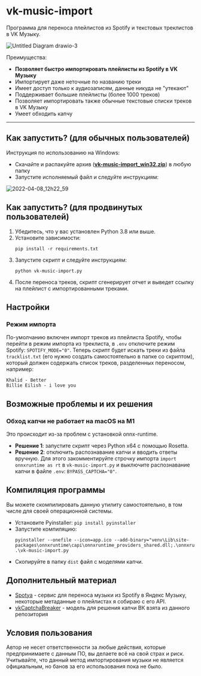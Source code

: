# vk-music-import

Программа для переноса плейлистов из Spotify и текстовых треклистов в VK Музыку.

![Untitled Diagram drawio-3](https://user-images.githubusercontent.com/15357833/161931217-9c374cf8-749a-4966-b3f5-4e8a85194572.png)

Преимущества:
- **Позволяет быстро импортировать плейлисты из Spotify в VK Музыку**
- Импортирует даже неточные по названию треки
- Имеет доступ только к аудиозаписям, данные никуда не "утекают"
- Поддерживает большие плейлисты (более 1000 треков)
- Позволяет импортировать также обычные текстовые списки треков в VK Музыку
- Умеет обходить капчу

---

## Как запустить? (для обычных пользователей)

Инструкция по использованию на Windows:
- Скачайте и распакуйте архив ([**vk-music-import_win32.zip**](https://github.com/mewforest/vk-music-import/releases/download/0.1/vk-music-import_win32.zip)) в любую папку
- Запустите исполняемый файл и следуйте инструкциям:

![2022-04-08_12h22_59](https://user-images.githubusercontent.com/15357833/162406868-14b4a26f-48c9-431a-8295-4e21bad45f4b.png)

## Как запустить? (для продвинутых пользователей)

1. Убедитесь, что у вас установлен Python 3.8 или выше.
2. Установите зависимости:
   ```
   pip install -r requirements.txt
   ```
3. Запустите скрипт и следуйте инструкциям:
   ```
   python vk-music-import.py
   ```
4. После переноса треков, скрипт сгенерирует отчет и выведет ссылку на плейлист с импортированными треками.
   
## Настройки

### Режим импорта

По-умолчанию включен импорт треков из плейлиста Spotify, чтобы перейти в режим импорта из треклиста, в `.env` отключите режим Spotify: `SPOTIFY_MODE="0"`. Теперь скрипт будет искать треки из файла `tracklist.txt` (его нужно создать самостоятельно в папке со скриптом), который должен содержать список треков, разделенных переносом, например:
```
Khalid - Better
Billie Eilish - i love you
```

## Возможные проблемы и их решения

### Обход капчи не работает на macOS на M1

Это происходит из-за проблем с установкой onnx-runtime.

- **Решение 1**: запустите скрипт через Python x64 с помощью Rosetta.
- **Решение 2**: отключить распознавание капчи и вводить ответы вручную. Для этого закомментируйте строчку импорта `import onnxruntime as rt` в `vk-music-import.py` и выключите распознавание капчи в файле `.env`: `BYPASS_CAPTCHA="0"`.

## Компиляция программы

Вы можете скомпилировать данную утилиту самостоятельно, в том числе для своей операционной системы.

- Установите Pyinstaller: `pip install pyinstaller`
- Запустите компиляцию:
  ```
  pyinstaller --onefile --icon=app.ico --add-binary="venv\Lib\site-packages\onnxruntime\capi\onnxruntime_providers_shared.dll;.\onnxruntime\capi" .\vk-music-import.py
  ```
- Скопируйте в папку `dist` файл с моделями капчи.


## Дополнительный материал

- [Spotya](https://spotya.ru/) - сервис для переноса музыки из Spotify в Яндекс Музыку, некоторые метаданные о плейлистах я собираю с его API.
- [vkCaptchaBreaker](https://github.com/Defasium/vkCaptchaBreaker/) - модель для решения капчи ВК взята из данного репозитория

## Условия пользования

Автор не несет ответственности за любые действия, которые предпринимаете с данным ПО, вы делаете всё на свой страх и риск.
Учитывайте, что данный метод импортирования музыки не является официальным, но банов за его использования пока не было.
